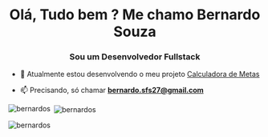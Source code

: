<h1 align="center">Olá, Tudo bem ? Me chamo Bernardo Souza</h1>
<h3 align="center">Sou um Desenvolvedor Fullstack</h3>

- 🔭 Atualmente estou desenvolvendo o meu projeto [Calculadora de Metas](https://www.calculadorametas.com.br/)

- 📫 Precisando, só chamar **bernardo.sfs27@gmail.com**


<p><img align="left" src="https://github-readme-stats.vercel.app/api/top-langs?username=bernardos&show_icons=true&locale=en&layout=compact" alt="bernardos" /></p>

<p>&nbsp;<img align="center" src="https://github-readme-stats.vercel.app/api?username=bernardos&show_icons=true&locale=en" alt="bernardos" /></p>

<p><img align="center" src="https://github-readme-streak-stats.herokuapp.com/?user=bernardos&" alt="bernardos" /></p>

